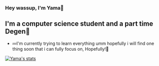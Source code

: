 ### Hey wassup, I'm Yama🗻

## I'm a computer science student and a part time Degen🫡
- 💤I'm currently trying to learn everything umm hopefully i will find one thing soon that i can fully focus on, Hopefully!🎯



[![Yama's stats](https://github-readme-stats.vercel.app/api?username=yamashita721)](https://github.com/anuraghazra/github-readme-stats)
